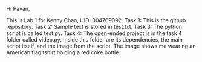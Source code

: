 Hi Pavan,

This is Lab 1 for Kenny Chan, UID: 004769092.
Task 1: This is the github repository.
Task 2: Sample text is stored in test.txt.
Task 3: The python script is called test.py.
Task 4: The open-ended project is in the task 4 folder called video.py. Inside this folder are its dependencies, the main script itself, and the image from the script. The image shows me wearing an American flag tshirt holding a red coke bottle.
